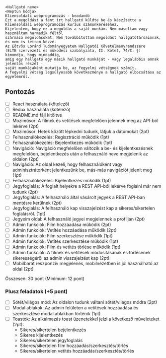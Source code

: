 ```
<Hallgató neve>
<Neptun kódja>
Kliensoldali webprogramozás - beadandó
Ezt a megoldást a fent írt hallgató küldte be és készítette a Kliensoldali webprogramozás kurzus számonkéréséhez.
Kijelentem, hogy ez a megoldás a saját munkám. Nem másoltam vagy használtam harmadik féltől
származó megoldásokat. Nem továbbítottam megoldást hallgatótársaimnak, és nem is tettem közzé.
Az Eötvös Loránd Tudományegyetem Hallgatói Követelményrendszere
(ELTE szervezeti és működési szabályzata, II. Kötet, 74/C. §) kimondja, hogy mindaddig,
amíg egy hallgató egy másik hallgató munkáját - vagy legalábbis annak jelentős részét -
saját munkájaként mutatja be, az fegyelmi vétségnek számít.
A fegyelmi vétség legsúlyosabb következménye a hallgató elbocsátása az egyetemről.
```
## Pontozás

- [ ] React használata (kötelező)
- [ ] Redux használata (kötelező)
- [ ] README.md fájl kitöltve
- [ ] Moziműsor: A filmek és vetítések megfelelően jelennek meg az API-ból lekérve (2pt)
- [ ] Moziműsor: Hetek között lépkedni tudunk, látjuk a dátumokat (2pt)
- [ ] Felhasználókezelés: Regisztráció működik (1pt)
- [ ] Felhasználókezelés: Bejelentkezés működik (1pt)
- [ ] Navigáció: Navigáció megfelelően változik a be- és kijelentkezésnek megfelelően, bejelentkezés után a felhasználó neve megjelenik az oldalon (2pt)
- [ ] Navigáció: Az oldal kezeli, hogy felhasználóként vagy adminisztrátorként jelentkezünk be, más-más navigációt jelenít meg (1pt)
- [ ] Felhasználókezelés: Kijelentkezés működik (1pt)
- [ ] Jegyfoglalás: A foglalt helyekre a REST API-ból lekérve foglalni már nem tudunk (2pt)
- [ ] Jegyfoglalás: A felhasználó által vásárolt jegyek a REST API-ban mentésre kerülnek (2pt)
- [ ] Jegyfoglalás: A felhasználó kap visszajelzést kap a sikeres/sikertelen foglalásról. (1pt)
- [ ] Jegyeim oldal: A felhasználó jegyei megjelennek a profilján (2pt)
- [ ] Admin funkciók: Film hozzáadása működik (2pt)
- [ ] Admin funkciók: Vetítés hozzáadása működik (2pt)
- [ ] Admin funkciók: Film szerkesztése működik (1pt)
- [ ] Admin funkciók: Vetítés szerkesztése működik (1pt)
- [ ] Admin funkciók: Film és vetítés törlése működik (1pt)
- [ ] Admin funkciók: A filmek és vetítések módosításának és törlésének sikerességéről az admin visszajelzést kap (2pt)
- [ ] Mobilbarát reszponzív megjelenés, mobilnézetben is jól használható az oldal (2pt)

Összesen: 30 pont (Minimum: 12 pont)

### Plusz feladatok (+5 pont)
- [ ] Sötét/világos mód: Az oldalon tudunk váltani sötét/világos módra (2pt)
- [ ] Modal ablakok: Az admin felületen a vetítések hozzáadása és szerkesztése modal ablakban történik (1pt)
- [ ] Toastok: Az alkalmazás toast üzenetekkel jelzi a következő műveleteket (2pt):
  - Sikeres/sikertelen bejelentkezés
  - Sikeres kijelentkezés
  - Sikeres/sikertelen jegyfoglalás
  - Sikeres/sikertelen film hozzáadás/szerkesztés/törlés
  - Sikeres/sikertelen vetítés hozzáadás/szerkesztés/törlés


